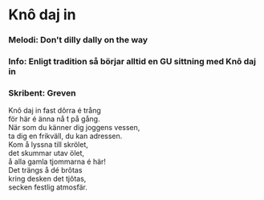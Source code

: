 # Knô daj in
### Melodi: Don't dilly dally on the way
### Info: Enligt tradition så börjar alltid en GU sittning med Knô daj in
### Skribent: Greven
Knô daj in fast dôrra é trång\
för här é änna nå ́t på gång.\
När som du känner dig joggens vessen,\
ta dig en frikväll, du kan adressen.\
Kom å lyssna till skrölet,\
det skummar utav ölet,\
å alla gamla tjommarna é här!\
Det trängs å dé brôtas\
kring desken det tjôtas,\
secken festlig atmosfär.